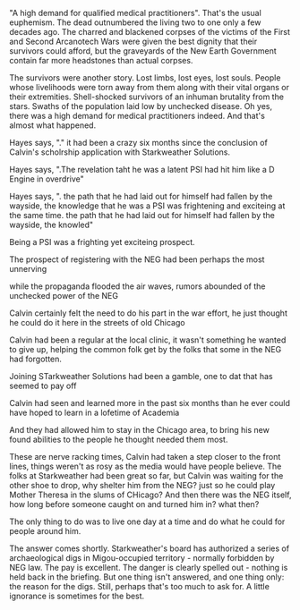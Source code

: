 "A high demand for qualified medical practitioners". That's the usual euphemism. The dead outnumbered the living two to one only a few decades ago. The charred and blackened corpses of the victims of the First and Second Arcanotech Wars were given the best dignity that their survivors could afford, but the graveyards of the New Earth Government contain far more headstones than actual corpses.

The survivors were another story. Lost limbs, lost eyes, lost souls. People whose livelihoods were torn away from them along with their vital organs or their extremities. Shell-shocked survivors of an inhuman brutality from the stars. Swaths of the population laid low by unchecked disease. Oh yes, there was a high demand for medical practitioners indeed. And that's almost what happened.

Hayes says, "." it had been a crazy six months since the conclusion of Calvin's scholrship application with Starkweather Solutions.

Hayes says, ".The revelation taht he was a latent PSI had hit him like a D Engine in overdrive"

Hayes says, ". the path that he had laid out for himself had fallen by the wayside, the knowledge that he was a PSI was frightening and exciteing at the same time. the path that he had laid out for himself had fallen by the wayside, the knowled"

Being a PSI was a frighting yet exciteing prospect.

The prospect of registering with the NEG had been perhaps the most unnerving

while the propaganda flooded the air waves, rumors abounded of the unchecked power of the NEG

Calvin certainly felt the need to do his part in the war effort, he just thought he could do it here in the streets of old Chicago

Calvin had been a regular at the local clinic, it wasn't something he wanted to give up, helping the common folk get by the folks that some in the NEG had forgotten.

Joining STarkweather Solutions had been a gamble, one to dat that has seemed to pay off

Calvin had seen and learned more in the past six months than he ever could have hoped to learn in a lofetime of Academia

And they had allowed him to stay in the Chicago area, to bring his new found abilities to the people he thought needed them most.

These are nerve racking times, Calvin had taken a step closer to the front lines, things weren't as rosy as the media would have people believe. The folks at Starkweather had been great so far, but Calvin was waiting for the other shoe to drop, why shelter him from the NEG? just so he could play Mother Theresa in the slums of CHicago? And then there was the NEG itself, how long before someone caught on and turned him in? what then?

The only thing to do was to live one day at a time and do what he could for people around him.

The answer comes shortly. Starkweather's board has authorized a series of archaeological digs in Migou-occupied territory - normally forbidden by NEG law. The pay is excellent. The danger is clearly spelled out - nothing is held back in the briefing. But one thing isn't answered, and one thing only: the reason for the digs. Still, perhaps that's too much to ask for. A little ignorance is sometimes for the best.